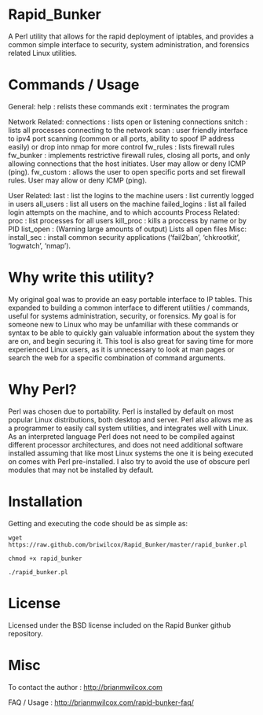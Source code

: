 Rapid_Bunker
============

A Perl utility that allows for the rapid deployment of iptables, and provides a common simple interface to security, system administration, and forensics related Linux utilities.

# Commands / Usage

General:
	help : relists these commands
	exit : terminates the program

Network Related:
	connections : lists open or listening connections
	snitch : lists all processes connecting to the network
	scan : user friendly interface to ipv4 port scanning (common or all ports, ability to spoof IP address easily) or drop into nmap for more control
	fw_rules : lists firewall rules
	fw_bunker : implements restrictive firewall rules, closing all ports, and only allowing connections that the host initiates. User may allow or deny ICMP (ping).
	fw_custom : allows the user to open specific ports and set firewall rules. User may allow or deny ICMP (ping).

User Related:
	last : list the logins to the machine
	users : list currently logged in users
	all_users : list all users on the machine
	failed_logins : list all failed login attempts on the machine, and to which accounts
	Process Related:
	proc : list processes for all users
	kill_proc : kills a proccess by name or by PID
	list_open : (Warning large amounts of output) Lists all open files
Misc:
	install_sec : install common security applications (‘fail2ban’, ‘chkrootkit’, ‘logwatch’, ‘nmap’).

# Why write this utility?

My original goal was to provide an easy portable interface to IP tables. This expanded to building a common interface to different utilities / commands, useful for systems administration, security, or forensics. My goal is for someone new to Linux who may be unfamiliar with these commands or syntax to be able to quickly gain valuable information about the system they are on, and begin securing it. This tool is also great for saving time for more experienced Linux users, as it is unnecessary to look at man pages or search the web for a specific combination of command arguments.

# Why Perl?

Perl was chosen due to portability. Perl is installed by default on most popular Linux distributions, both desktop and server. Perl also allows me as a programmer to easily call system utilities, and integrates well with Linux. As an interpreted language Perl does not need to be compiled against different processor architectures, and does not need additional software installed assuming that like most Linux systems the one it is being executed on comes with Perl pre-installed. I also try to avoid the use of obscure perl modules that may not be installed by default.

# Installation

Getting and executing the code should be as simple as:

    wget https://raw.github.com/briwilcox/Rapid_Bunker/master/rapid_bunker.pl

    chmod +x rapid_bunker

    ./rapid_bunker.pl


# License

Licensed under the BSD license included on the Rapid Bunker github repository.

# Misc

To contact the author : http://brianmwilcox.com

FAQ / Usage : http://brianmwilcox.com/rapid-bunker-faq/
